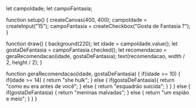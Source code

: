 let campoIdade;
let campoFantasia;

function setup() {
    createCanvas(400, 400);
    campoIdade = createInput("15");
    campoFantasia = createCheckbox("Gosta de Fantasia ?");
}


function draw() {
    background(220);
    let idade = campoIdade.value();
    let gostaDeFantasia = campoFantasia.checked();
    let recomendacao = geraRecomendacao(idade, gostaDeFantasia);
    text(recomendacao, width / 2, height / 2);
}

function geraRecomendacao(idade, gostaDeFantasia) {
    if(idade >= 10) {
        if(idade >= 14) {
            return "she hulk";
        } else {
            if(gostaDeFantasia){
                return "como eu era antes de você";
            } else {
                return "esquadrão suicida";
            }
        }
    } else {
        if(gostaDeFantasia) {
            return "meninas malvadas";
        } else {
            return "um espião e meio";
        }
    }
}
